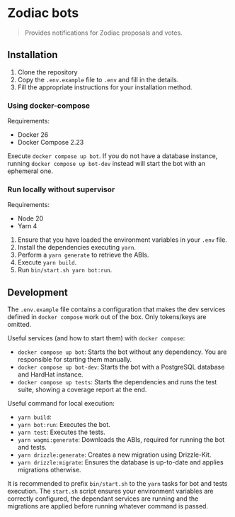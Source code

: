 # Zodiac bots

> Provides notifications for Zodiac proposals and votes.

## Installation

1. Clone the repository
2. Copy the `.env.example` file to `.env` and fill in the details.
3. Fill the appropriate instructions for your installation method.

### Using docker-compose

Requirements:

- Docker 26
- Docker Compose 2.23

Execute `docker compose up bot`. If you do not have a database instance, running `docker compose up bot-dev` instead will start the bot with an ephemeral one.

### Run locally without supervisor

Requirements:

- Node 20
- Yarn 4

1. Ensure that you have loaded the environment variables in your `.env` file.
2. Install the dependencies executing `yarn`.
3. Perform a `yarn generate` to retrieve the ABIs.
4. Execute `yarn build`.
5. Run `bin/start.sh yarn bot:run`.

## Development

The `.env.example` file contains a configuration that makes the dev services defined in `docker compose` work out of the box. Only tokens/keys are omitted.

Useful services (and how to start them) with `docker compose`:

- `docker compose up bot`: Starts the bot without any dependency. You are responsible for starting them manually.
- `docker compose up bot-dev`: Starts the bot with a PostgreSQL database and HardHat instance.
- `docker compose up tests`: Starts the dependencies and runs the test suite, showing a coverage report at the end.

Useful command for local execution:

- `yarn build`:
- `yarn bot:run`: Executes the bot.
- `yarn test`: Executes the tests.
- `yarn wagmi:generate`: Downloads the ABIs, required for running the bot and tests.
- `yarn drizzle:generate`: Creates a new migration using Drizzle-Kit.
- `yarn drizzle:migrate`: Ensures the database is up-to-date and applies migrations otherwise.

It is recommended to prefix `bin/start.sh` to the `yarn` tasks for bot and tests execution. The `start.sh` script ensures your environment variables are correctly configured, the dependant services are running and the migrations are applied before running whatever command is passed.

